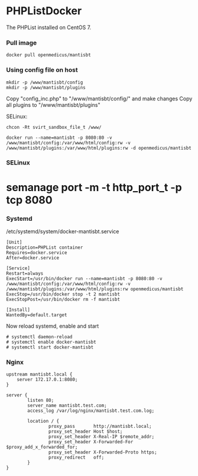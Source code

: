 # PHPListDocker

The PHPList installed on CentOS 7.

### Pull image

```
docker pull openmedicus/mantisbt
```

### Using config file on host

```
mkdir -p /www/mantisbt/config
mkdir -p /www/mantisbt/plugins
```

Copy "config_inc.php" to "/www/mantisbt/config/" and make changes
Copy all plugins to "/www/mantisbt/plugins"

SELinux:

```
chcon -Rt svirt_sandbox_file_t /www/
```

```
docker run --name=mantisbt -p 8080:80 -v /www/mantisbt/config:/var/www/html/config:rw -v /www/mantisbt/plugins:/var/www/html/plugins:rw -d openmedicus/mantisbt
```

### SELinux

# semanage port -m -t http_port_t -p tcp 8080

### Systemd

/etc/systemd/system/docker-mantisbt.service

```
[Unit]
Description=PHPList container
Requires=docker.service
After=docker.service

[Service]
Restart=always
ExecStart=/usr/bin/docker run --name=mantisbt -p 8080:80 -v /www/mantisbt/config:/var/www/html/config:rw -v /www/mantisbt/plugins:/var/www/html/plugins:rw openmedicus/mantisbt
ExecStop=/usr/bin/docker stop -t 2 mantisbt
ExecStopPost=/usr/bin/docker rm -f mantisbt

[Install]
WantedBy=default.target
```

Now reload systemd, enable and start
```
# systemctl daemon-reload
# systemctl enable docker-mantisbt
# systemctl start docker-mantisbt
```

### Nginx

```
upstream mantisbt.local {
    server 172.17.0.1:8080;
}

server {
        listen 80;
        server_name mantisbt.test.com;
        access_log /var/log/nginx/mantisbt.test.com.log;

        location / {
                proxy_pass       http://mantisbt.local;
                proxy_set_header Host $host;
                proxy_set_header X-Real-IP $remote_addr;
                proxy_set_header X-Forwarded-For $proxy_add_x_forwarded_for;
                proxy_set_header X-Forwarded-Proto https;
                proxy_redirect   off;
        }
}

```
